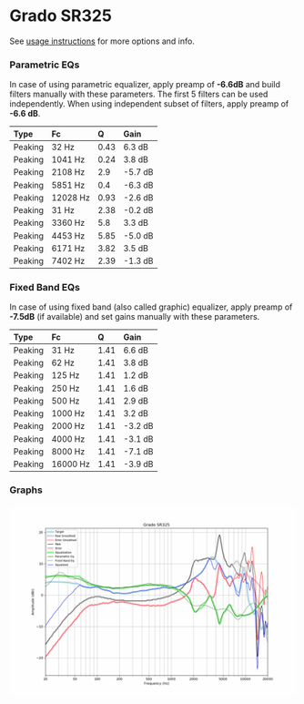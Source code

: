 # Grado SR325
See [usage instructions](https://github.com/jaakkopasanen/AutoEq#usage) for more options and info.

### Parametric EQs
In case of using parametric equalizer, apply preamp of **-6.6dB** and build filters manually
with these parameters. The first 5 filters can be used independently.
When using independent subset of filters, apply preamp of **-6.6 dB**.

| Type    | Fc       |    Q | Gain    |
|:--------|:---------|:-----|:--------|
| Peaking | 32 Hz    | 0.43 | 6.3 dB  |
| Peaking | 1041 Hz  | 0.24 | 3.8 dB  |
| Peaking | 2108 Hz  | 2.9  | -5.7 dB |
| Peaking | 5851 Hz  | 0.4  | -6.3 dB |
| Peaking | 12028 Hz | 0.93 | -2.6 dB |
| Peaking | 31 Hz    | 2.38 | -0.2 dB |
| Peaking | 3360 Hz  | 5.8  | 3.3 dB  |
| Peaking | 4453 Hz  | 5.85 | -5.0 dB |
| Peaking | 6171 Hz  | 3.82 | 3.5 dB  |
| Peaking | 7402 Hz  | 2.39 | -1.3 dB |

### Fixed Band EQs
In case of using fixed band (also called graphic) equalizer, apply preamp of **-7.5dB**
(if available) and set gains manually with these parameters.

| Type    | Fc       |    Q | Gain    |
|:--------|:---------|:-----|:--------|
| Peaking | 31 Hz    | 1.41 | 6.6 dB  |
| Peaking | 62 Hz    | 1.41 | 3.8 dB  |
| Peaking | 125 Hz   | 1.41 | 1.2 dB  |
| Peaking | 250 Hz   | 1.41 | 1.6 dB  |
| Peaking | 500 Hz   | 1.41 | 2.9 dB  |
| Peaking | 1000 Hz  | 1.41 | 3.2 dB  |
| Peaking | 2000 Hz  | 1.41 | -3.2 dB |
| Peaking | 4000 Hz  | 1.41 | -3.1 dB |
| Peaking | 8000 Hz  | 1.41 | -7.1 dB |
| Peaking | 16000 Hz | 1.41 | -3.9 dB |

### Graphs
![](./Grado%20SR325.png)